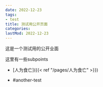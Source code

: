 ```yaml
---
date: 2022-12-23
tags:
- test
title: 测试用公开页面
categories:
lastMod: 2022-12-23
---
```

这是一个测试用的公开业面

这里有一些subpoints

  + [人为食亡]({{< ref "/pages/人为食亡" >}})

  + #another-test




